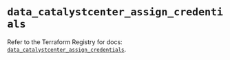 # `data_catalystcenter_assign_credentials`

Refer to the Terraform Registry for docs: [`data_catalystcenter_assign_credentials`](https://registry.terraform.io/providers/ciscodevnet/catalystcenter/0.4.0/docs/data-sources/assign_credentials).
